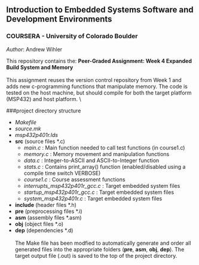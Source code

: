 ## Introduction to Embedded Systems Software and Development Environments
### COURSERA - University of Colorado Boulder

*Author*: Andrew Wihler 

This repository contains the: 
**Peer-Graded Assignment: Week 4 Expanded Build System and Memory** \
\
This assignment reuses the version control repository from Week 1 and adds new c-programming functions that manipulate memory. The code is tested on the host machine, but should compile for both the target platform (MSP432) and host platform.  \

###project directory structure

- *Makefile*
- *source.mk*
- *msp432p401r.lds*
- **src** (source files *.c)
	- *main.c* : Main function needed to call test functions (in course1.c)
	- *memory.c* : Memory movement and manipulation functions
	- *data.c* : Integer-to-ASCII and ASCII-to-Integer function
	- *stats.c* : Contains print_array() function (enabled/disabled using a compile time switch VERBOSE)
	- *course1.c* : Course assessment functions
	- *interrupts_msp432p401r_gcc.c* : Target embedded system files
	- *startup_msp432p401r_gcc.c* : Target embedded system files
	- *system_msp432p401r.c* : Target embedded system files 
- **include** (header files *.h)
- **pre** (preprocessing files *.i)
- **asm** (assembly files *.asm)
- **obj** (object files *.o)
- **dep** (dependencies *.d)
\
\
The Make file has been modfied to automatically generate and order all generated files into the appropriate folders (**pre**, **asm**, **obj**, **dep**).  The target output file (.out) is saved to the top of the project directory. 

